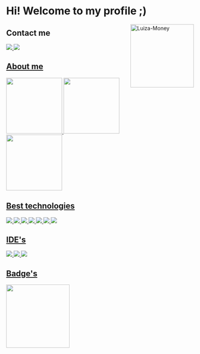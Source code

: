 # Hi! Welcome to my profile ;)
<div>
   <img align="right" alt="Luiza-Money" height="170cm" width="170" src="https://i.picasion.com/pic92/ea7cec06acb0af78ba76b4fa9b71fe55.gif"/>
</div>


## Contact me
<div>
  <a href="https://www.linkedin.com/in/maria-luiza-quinto-a83083292/" target="_blank"><img src="https://img.shields.io/badge/LinkedIn-0077B5?style=for-the-badge&logo=linkedin&logoColor=white"/>
  <a href="https://www.instagram.com/luiza_albuquerque20/" target="_blank"><img src="https://img.shields.io/badge/Instagram-E4405F?style=for-the-badge&logo=instagram&logoColor=white"/> 
</div>

##

## About me
<div>
  <a href="https://github.com/marialuiza2305"/>
  <img height="150cm" src="https://github-readme-stats.vercel.app/api?username=marialuiza2305&theme=synthwave"/>
  <img height="150cm" src="https://github-readme-stats.vercel.app/api/top-langs/?username=marialuiza2305&theme=synthwave&layout=compact&langs_count=16"/>
  <img height="150cm" src="https://github-readme-stats.vercel.app/api/wakatime?username=luiza_23&theme=synthwave&layout=compact"/>
</div>

##

## Best technologies
<div>
  <img src="https://img.shields.io/badge/GitHub-100000?style=for-the-badge&logo=github&logoColor=white"/>
  <img src="https://img.shields.io/badge/HTML5-E34F26?style=for-the-badge&logo=html5&logoColor=white"/>
  <img src="https://img.shields.io/badge/CSS3-1572B6?style=for-the-badge&logo=css3&logoColor=white"/>
  <img src="https://img.shields.io/badge/Java-ED8B00?style=for-the-badge&logo=openjdk&logoColor=white"/>
  <img src="https://img.shields.io/badge/Python-3776AB?style=for-the-badge&logo=python&logoColor=white"/>
  <img src="https://img.shields.io/badge/Amazon_AWS-232F3E?style=for-the-badge&logo=amazon-aws&logoColor=white"/>
  <img src="https://img.shields.io/badge/Canva-%2300C4CC.svg?&style=for-the-badge&logo=Canva&logoColor=white"/>
</div>

## IDE's
<div>
  <img src="https://img.shields.io/badge/Eclipse-2C2255?style=for-the-badge&logo=eclipse&logoColor=white"/>
  <img src="https://img.shields.io/badge/PyCharm-000000.svg?&style=for-the-badge&logo=PyCharm&logoColor=white"/>
  <img src="https://img.shields.io/badge/Visual_Studio_Code-0078D4?style=for-the-badge&logo=visual%20studio%20code&logoColor=white"/>
</div>

## Badge's
<div>
  <a href="https://www.credly.com/badges/1a898437-6dc8-47fb-90d1-12a2fbe3d0b6/public_url" target="_blank"><img height="170cm" width="170" src="https://images.credly.com/size/340x340/images/73e4a58b-a8ef-41a3-a7db-9183dd269882/image.png"/>
</div>

